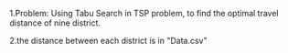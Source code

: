 1.Problem: Using Tabu Search in TSP problem, to find the optimal travel distance of nine district.

2.the distance between each district is in "Data.csv"
